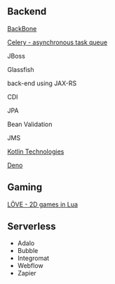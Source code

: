 ## Backend

[BackBone](http://backbonejs.org)

[Celery - asynchronous task queue](http://www.celeryproject.org)

JBoss

Glassfish

back-end using JAX-RS

CDI

JPA

Bean Validation

JMS

[Kotlin Technologies](https://kotlinlang.org/docs/reference/server-overview.html)

[Deno](http://deno.land/)

## Gaming

[LÖVE - 2D games in Lua](http://love2d.org)

## Serverless
- Adalo
- Bubble
- Integromat
- Webflow
- Zapier
